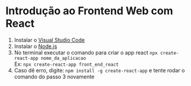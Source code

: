 # Introdução ao Frontend Web com React
1. Instalar o [Visual Studio Code](https://code.visualstudio.com/download)
2. Instalar o [Node.js](https://nodejs.org/en/download/)
3. No terminal executar o comando para criar o app react `npx create-react-app nome_da_aplicacao` <br>
Ex: `npx create-react-app front_end_react`
4. Caso dê erro, digite: `npm install -g create-react-app` e tente rodar o comando do passo 3 novamente


